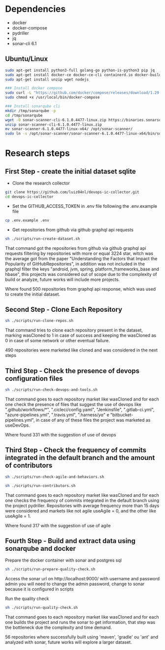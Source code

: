 # Dependencies
- docker
- docker-compose
- pydriller
- jq
- sonar-cli 6.1

## Ubuntu/Linux
```bash
sudo apt-get install python3-full golang-go python-is-python3 pip jq
sudo apt-get install docker-ce docker-ce-cli containerd.io docker-buildx-plugin docker-compose-plugin
sudo apt-get install unzip wget nodejs

### Install docker compose
sudo curl -L "https://github.com/docker/compose/releases/download/1.29.2/docker-compose-$(uname -s)-$(uname -m)" -o /usr/local/bin/docker-compose
sudo chmod +x /usr/local/bin/docker-compose

### Install sonarqube cli
mkdir /tmp/sonarqube -p
cd /tmp/sonarqube
wget -O sonar-scanner-cli-6.1.0.4477-linux.zip https://binaries.sonarsource.com/Distribution/sonar-scanner-cli/sonar-scanner-cli-6.1.0.4477-linux-x64.zip?_gl=1*y4q9fp*_gcl_au*NDAzMzQ4NDgzLjE3MjI1NTk5MTY.*_ga*OTkzOTYxNjAxLjE3MjI1NTk5MTc.*_ga_9JZ0GZ5TC6*MTcyMjU1OTkxNi4xLjEuMTcyMjU2MTY2My40Ni4wLjA.
unzip sonar-scanner-cli-6.1.0.4477-linux.zip
mv sonar-scanner-6.1.0.4477-linux-x64/ /opt/sonar-scanner/
sudo ln -s /opt/sonar-scanner/sonar-scanner-6.1.0.4477-linux-x64/bin/sonar-scanner /usr/local/bin/sonar-scanner
```

# Research steps

## First Step - create the initial dataset sqlite

- Clone the research collector

```bash
git clone https://github.com/luiz04nl/devops-ic-collector.git
cd devops-ic-collector
```

- Set the GITHUB_ACCESS_TOKEN in .env file following the .env.example file

```bash
cp .env.example .env
```

- Get repositories from github via github graphql api requests

```bash
sh ./scripts/run-create-dataset.sh
```

That command got the repositories from github via github graphql api requests filtering by
repositories with more or equal 3224 star, witch was the average got from the paper "Understanding the Factors that Impact the Popularity of GitHubRepositories", in addition was not included in the graphql filter the keys "android, jvm, spring, platform_frameworks_base and hbase", this projects was considered out of scope due to the complexity of build or analyze, future works will include more projects.

Where found 500 repositories from graphql api response, which was used to create the initial dataset.

## Second Step - Clone Each Repository

```bash
sh ./scripts/run-clone-repos.sh
```

That command tries to clone each repository present in the dataset, marking wasCloned to 1 in case of success and keeping the wasCloned as 0 in case of some network or other eventual failure.

490 repositories were marketed like cloned and was considered in the next steps

## Third Step - Check the presence of devops configuration files

```bash
sh ./scripts/run-check-devops-and-tools.sh
```

That command goes to each repository market like wasCloned and for each one check the presence of files that suggest the use of devops like ".github/workflows/*", ".cicleci/config.yaml", "Jenkinsfile", ".gitlab-ci.yml", "azure-pipelines.yml", ".travis.yml", ".harness/*ya*" e "bitbucket-pipelines.yml", in case of any of these files the project was marketed as useDevOps.

Where found 331 with the suggestion of use of devops

## Third Step - Check the frequency of commits integrated in the default branch and the amount of contributors

```bash
sh ./scripts/run-check-agile-and-behaviors.sh
```

```bash
sh ./scripts/run-contributors.sh 
```

That command goes to each repository market like wasCloned and for each one checks the frequency of commits integrated in the default branch using the project pydriller. Repositories with average frequency more than 15 days were considered and markets like not agile useAgile = 0, and the other like useAgile = 1.

Where found 317 with the suggestion of use of agile

## Fourth Step - Build and extract data using sonarqube and docker

Prepare the docker container with sonar and postgres sql
```bash
sh ./scripts/run-prepare-quality-check.sh
```

Access the sonar url on http://localhost:9000/ with username and password admin
you will need to change the admin password, change to sonar because it is configured in scripts

Run the quality check
```bash
sh ./scripts/run-quality-check.sh
```

That command goes to each repository market like wasCloned and for each one builds the project and runs the sonar to get information, that step was the bottleneck due the complexity and time demand.

56 repositories where successfully built using 'maven', 'gradle' ou 'ant' and analyzed with sonar, future works will explore a larger dataset.
